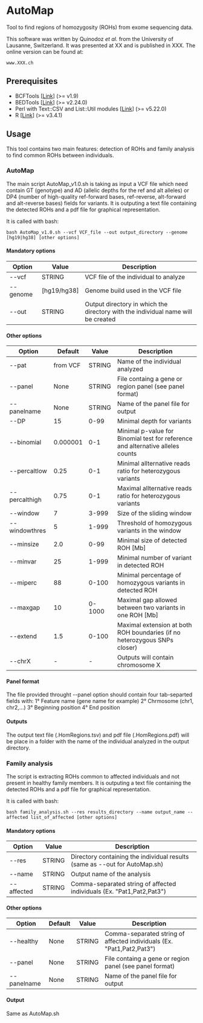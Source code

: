# AutoMap
Tool to find regions of homozygosity (ROHs) from exome sequencing data.

This software was written by Quinodoz *et al.* from the University of Lausanne, Switzerland. It was presented at XX and is published in XXX.
The online version can be found at: 
```
www.XXX.ch
```

## Prerequisites
+ BCFTools [[Link](https://samtools.github.io/bcftools/howtos/install.html)] (>= v1.9)
+ BEDTools [[Link](https://bedtools.readthedocs.io/en/latest/content/installation.html)] (>= v2.24.0)
+ Perl with Text::CSV and List::Util modules [[Link](https://www.perl.org/get.html)] (>= v5.22.0)
+ R [[Link](https://cran.r-project.org/mirrors.html)] (>= v3.4.1)

## Usage
This tool contains two main features: detection of ROHs and family analysis to find common ROHs between individuals.
### AutoMap
The main script AutoMap_v1.0.sh is taking as input a VCF file which need contain GT (genotype) and AD (allelic depths for the ref and alt alleles) or DP4 (number of high-quality ref-forward bases, ref-reverse, alt-forward and alt-reverse bases) fields for variants.
It is outputing a text file containing the detected ROHs and a pdf file for graphical representation.

It is called with bash:
```
bash AutoMap_v1.0.sh --vcf VCF_file --out output_directory --genome [hg19|hg38] [other options]
```

#### Mandatory options
Option | Value | Description
--- | --- | ---
--vcf | STRING | VCF file of the individual to analyze
--genome | [hg19/hg38] | Genome build used in the VCF file
--out | STRING | Output directory in which the directory with the individual name will be created

#### Other options
Option | Default | Value | Description
--- | --- | --- | ---
--pat | from VCF | STRING | Name of the individual analyzed
--panel | None | STRING | File containg a gene or region panel (see panel format)
--panelname | None | STRING | Name of the panel file for output
--DP | 15 | 0-99 | Minimal depth for variants
--binomial | 0.000001 | 0-1 | Minimal p-value for Binomial test for reference and alternative alleles counts
--percaltlow | 0.25 | 0-1 | Minimal allternative reads ratio for heterozygous variants
--percalthigh | 0.75 | 0-1 | Maximal allternative reads ratio for heterozygous variants
--window | 7 | 3-999 | Size of the sliding window
--windowthres | 5 | 1-999 | Threshold of homozygous variants in the window
--minsize | 2.0 | 0-99 | Minimal size of detected ROH [Mb]
--minvar | 25 | 1-999 | Minimal number of variant in detected ROH
--miperc | 88 | 0-100 | Minimal percentage of homozygous variants in detected ROH
--maxgap | 10 | 0-1000 | Maximal gap allowed between two variants in one ROH [Mb]
--extend | 1.5 | 0-100 | Maximal extension at both ROH boundaries (if no heterozygous SNPs closer)
--chrX   | - | - | Outputs will contain chromosome X  

#### Panel format
The file provided throught --panel option should contain four tab-separted fields with:
1° Feature name (gene name for example)
2° Chrmosome (chr1, chr2,...)
3° Beginning position
4° End position

#### Outputs
The output text file (.HomRegions.tsv) and pdf file (.HomRegions.pdf) will be place in a folder with the name of the individual analyzed in the output directory.

### Family analysis
The script is extracting ROHs common to affected individuals and not present in healthy family members. It is outputing a text file containing the detected ROHs and a pdf file for graphical representation.

It is called with bash:
```
bash family_analysis.sh --res results_directory --name output_name --affected list_of_affected [other options]
```

#### Mandatory options
Option | Value | Description
--- | --- | ---
--res | STRING | Directory containing the individual results (same as --out for AutoMap.sh)
--name | STRING | Output name of the analysis
--affected | STRING | Comma-separated string of affected individuals (Ex. "Pat1,Pat2,Pat3")
#### Other options
Option | Default | Value | Description
--- | --- | --- | ---
--healthy | None | STRING | Comma-separated string of affected individuals (Ex. "Pat1,Pat2,Pat3")
--panel | None | STRING | File containg a gene or region panel (see panel format)
--panelname | None | STRING | Name of the panel file for output
#### Output
Same as AutoMap.sh
